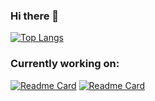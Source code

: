 ### Hi there 👋


[![Top Langs](https://github-readme-stats.vercel.app/api/top-langs/?username=sahanagana&theme=solarized-light)](https://github.com/anuraghazra/github-readme-stats)


### Currently working on:
[![Readme Card](https://github-readme-stats.vercel.app/api/pin/?username=sahanagana&repo=js-calculator-app&theme=solarized-light)](https://github.com/sahanagana/webscraping-and-automatic-data-entry-program)
[![Readme Card](https://github-readme-stats.vercel.app/api/pin/?username=sahanagana&repo=sahanagana.github.io&theme=solarized-light)](https://github.com/sahanagana/2playersnakeapp)
<!--
**sahanagana/sahanagana** is a ✨ _special_ ✨ repository because its `README.md` (this file) appears on your GitHub profile.

Here are some ideas to get you started:

- 🔭 I’m currently working on ...
- 🌱 I’m currently learning ...
- 👯 I’m looking to collaborate on ...
- 🤔 I’m looking for help with ...
- 💬 Ask me about ...
- 📫 How to reach me: ...
- 😄 Pronouns: ...
- ⚡ Fun fact: ...
-->

